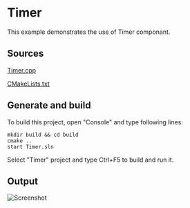 # Timer

This example demonstrates the use of Timer componant.

## Sources

[Timer.cpp](Timer.cpp)

[CMakeLists.txt](CMakeLists.txt)

## Generate and build

To build this project, open "Console" and type following lines:

``` shell
mkdir build && cd build
cmake .. 
start Timer.sln
```

Select "Timer" project and type Ctrl+F5 to build and run it.

## Output

![Screenshot](../../../docs/Pictures/Timer.png)
